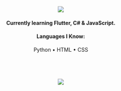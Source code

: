 <h1 align="center">
  <a href="#">
    <img align="center" src="https://readme-typing-svg.herokuapp.com?color=448cff&center=true&vCenter=true&width=600&height=100&lines=Hi+there!;My+name+is+Ömer.;I+am+a+Software+Engineer+from+Turkey.;Constantly+learning+new+skills."/>
  </a>
  <br>
</h1>

<h4 align="center">Currently learning Flutter, C# & JavaScript.</h4>

<h4 align="center">Languages I Know:</h4>

<p align="center">
  Python
  •
  HTML
  •
  CSS
</p>

<h1></h1><br>

<p align="center">
  <a href="#">
    <img align="center" src="https://sculas-self-readme-stats-api.vercel.app/api?username=oomeravcii&show_icons=true&theme=dark&count_private=true" />
  </a>
</p>


